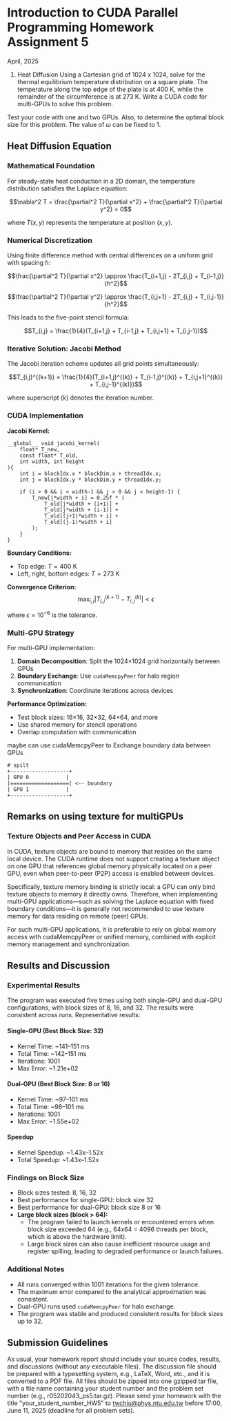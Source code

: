 # Introduction to CUDA Parallel Programming Homework Assignment 5
April, 2025

1. Heat Diffusion
Using a Cartesian grid of 1024 x 1024, solve for the thermal
equilibrium temperature distribution on a square plate. The
temperature along the top edge of the plate is at 400 K, while the
remainder of the circumference is at 273 K. Write a CUDA code for
multi-GPUs to solve this problem.

Test your code with one and two
GPUs. Also, to determine the optimal block size for this problem. The
value of $\omega$ can be fixed to 1.

## Heat Diffusion Equation

### Mathematical Foundation

For steady-state heat conduction in a 2D domain, the temperature distribution satisfies the Laplace equation:

$$\nabla^2 T = \frac{\partial^2 T}{\partial x^2} + \frac{\partial^2 T}{\partial y^2} = 0$$

where $T(x,y)$ represents the temperature at position $(x,y)$.

### Numerical Discretization

Using finite difference method with central differences on a uniform grid with spacing $h$:

$$\frac{\partial^2 T}{\partial x^2} \approx \frac{T_{i+1,j} - 2T_{i,j} + T_{i-1,j}}{h^2}$$

$$\frac{\partial^2 T}{\partial y^2} \approx \frac{T_{i,j+1} - 2T_{i,j} + T_{i,j-1}}{h^2}$$

This leads to the five-point stencil formula:

$$T_{i,j} = \frac{1}{4}(T_{i+1,j} + T_{i-1,j} + T_{i,j+1} + T_{i,j-1})$$

### Iterative Solution: Jacobi Method

The Jacobi iteration scheme updates all grid points simultaneously:

$$T_{i,j}^{(k+1)} = \frac{1}{4}(T_{i+1,j}^{(k)} + T_{i-1,j}^{(k)} + T_{i,j+1}^{(k)} + T_{i,j-1}^{(k)})$$

where superscript $(k)$ denotes the iteration number.

### CUDA Implementation

**Jacobi Kernel:**
```cuda
__global__ void jacobi_kernel(
    float* T_new,
    const float* T_old,
    int width, int height
){
    int i = blockIdx.x * blockDim.x + threadIdx.x;
    int j = blockIdx.y * blockDim.y + threadIdx.y;

    if (i > 0 && i < width-1 && j > 0 && j < height-1) {
        T_new[j*width + i] = 0.25f * (
            T_old[j*width + (i+1)] +
            T_old[j*width + (i-1)] +
            T_old[(j+1)*width + i] +
            T_old[(j-1)*width + i]
        );
    }
}
```

**Boundary Conditions:**
- Top edge: $T = 400$ K
- Left, right, bottom edges: $T = 273$ K

**Convergence Criterion:**
$$\max_{i,j} |T_{i,j}^{(k+1)} - T_{i,j}^{(k)}| < \epsilon$$

where $\epsilon = 10^{-6}$ is the tolerance.

### Multi-GPU Strategy

For multi-GPU implementation:

1. **Domain Decomposition**: Split the 1024×1024 grid horizontally between GPUs
2. **Boundary Exchange**: Use `cudaMemcpyPeer` for halo region communication
3. **Synchronization**: Coordinate iterations across devices

**Performance Optimization:**
- Test block sizes: 16×16, 32×32, 64×64, and more
- Use shared memory for stencil operations
- Overlap computation with communication

maybe can use cudaMemcpyPeer to Exchange boundary data between GPUs
```
# spilt
+-------------------+
| GPU 0            |
|===================| <-- boundary
| GPU 1            |
+-------------------+
```
## Remarks on using texture for multiGPUs
### Texture Objects and Peer Access in CUDA

In CUDA, texture objects are bound to memory that resides on the same
local device. The CUDA runtime does not support creating a texture object
on one GPU that references global memory physically located on a peer GPU,
even when peer-to-peer (P2P) access is enabled between devices.

Specifically, texture memory binding is strictly local:
a GPU can only bind texture objects to memory it directly owns.
Therefore, when implementing multi-GPU applications—such
as solving the Laplace equation with fixed boundary conditions—it is
generally not recommended to use texture memory for data residing on
remote (peer) GPUs.

For such multi-GPU applications, it is preferable to rely on global memory
access with cudaMemcpyPeer or unified memory, combined with explicit
memory management and synchronization.

## Results and Discussion

### Experimental Results

The program was executed five times using both single-GPU and dual-GPU configurations, with block sizes of 8, 16, and 32. The results were consistent across runs. Representative results:

#### Single-GPU (Best Block Size: 32)
- Kernel Time: ~141–151 ms
- Total Time: ~142–151 ms
- Iterations: 1001
- Max Error: ~1.21e+02

#### Dual-GPU (Best Block Size: 8 or 16)
- Kernel Time: ~97–101 ms
- Total Time: ~98–101 ms
- Iterations: 1001
- Max Error: ~1.55e+02

#### Speedup
- Kernel Speedup: ~1.43x–1.52x
- Total Speedup: ~1.43x–1.52x

### Findings on Block Size

- Block sizes tested: 8, 16, 32
- Best performance for single-GPU: block size 32
- Best performance for dual-GPU: block size 8 or 16
- **Large block sizes (block > 64):**
  - The program failed to launch kernels or encountered errors when block size exceeded 64 (e.g., 64x64 = 4096 threads per block, which is above the hardware limit).
  - Large block sizes can also cause inefficient resource usage and register spilling, leading to degraded performance or launch failures.

### Additional Notes

- All runs converged within 1001 iterations for the given tolerance.
- The maximum error compared to the analytical approximation was consistent.
- Dual-GPU runs used `cudaMemcpyPeer` for halo exchange.
- The program was stable and produced consistent results for block sizes up to 32.

## Submission Guidelines
As usual, your homework report should include your source codes,
results, and discussions (without any executable files). The discussion
file should be prepared with a typesetting system, e.g., LaTeX, Word,
etc., and it is converted to a PDF file. All files should be zipped into one
gzipped tar file, with a file name containing your student number and
the problem set number (e.g., r05202043_ps5.tar.gz). Please send
your homework with the title "your_student_number_HW5" to
twchiu@phys.ntu.edu.tw before 17:00, June 11, 2025 (deadline for all
problem sets).
